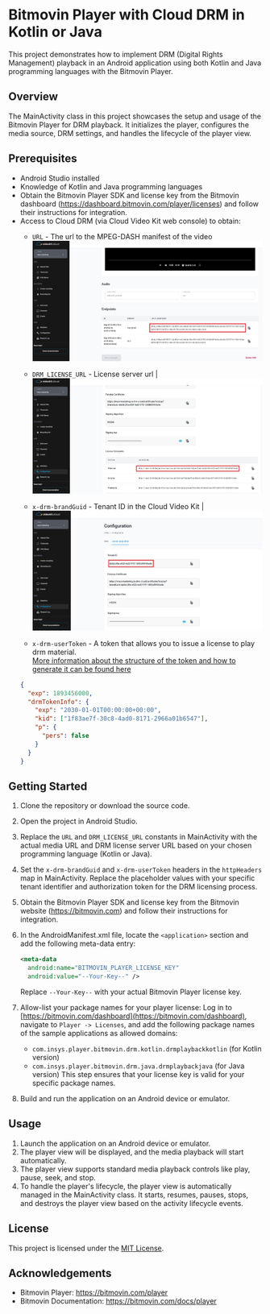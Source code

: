 # Bitmovin Player with Cloud DRM in Kotlin or Java

This project demonstrates how to implement DRM (Digital Rights Management) playback in an Android application using both Kotlin and Java programming languages with the Bitmovin Player.

## Overview

The MainActivity class in this project showcases the setup and usage of the Bitmovin Player for DRM playback. It initializes the player, configures the media source, DRM settings, and handles the lifecycle of the player view.

## Prerequisites

  - Android Studio installed
  - Knowledge of Kotlin and Java programming languages
  - Obtain the Bitmovin Player SDK and license key from the Bitmovin dashboard (https://dashboard.bitmovin.com/player/licenses) and follow their instructions for integration.
  - Access to Cloud DRM (via Cloud Video Kit web console) to obtain: 
    - `URL` - The url to the MPEG-DASH manifest of the video
    ![URL](assets/URL.jpg "Video URL") 
    
    - `DRM_LICENSE_URL` - License server url | ![DRM License URL](assets/DRM_LICENSE_URL.jpg "DRM License URL")
    
    - `x-drm-brandGuid` - Tenant ID in the Cloud Video Kit | ![BrandGuid](assets/x-drm-brandGuid.jpg "BrandGuid")
    
    - `x-drm-userToken` - A token that allows you to issue a license to play drm material. <br>[More information about the structure of the token and how to generate it can be found here](https://developers.drm.cloud/licence-acquisition/licence-acquisition) 
    ```json
    {
      "exp": 1893456000, 
      "drmTokenInfo": {
        "exp": "2030-01-01T00:00:00+00:00", 
        "kid": ["1f83ae7f-30c8-4ad0-8171-2966a01b6547"], 
        "p": { 
          "pers": false 
        }
      }
    }
    ```

## Getting Started

1. Clone the repository or download the source code.
2. Open the project in Android Studio.
3. Replace the `URL` and `DRM_LICENSE_URL` constants in MainActivity with the actual media URL and DRM license server URL based on your chosen programming language (Kotlin or Java).
4. Set the `x-drm-brandGuid` and `x-drm-userToken` headers in the `httpHeaders` map in MainActivity. Replace the placeholder values with your specific tenant identifier and authorization token for the DRM licensing process.
5. Obtain the Bitmovin Player SDK and license key from the Bitmovin website (https://bitmovin.com) and follow their instructions for integration.
6. In the AndroidManifest.xml file, locate the `<application>` section and add the following meta-data entry:
    ```xml
    <meta-data
      android:name="BITMOVIN_PLAYER_LICENSE_KEY"
      android:value="--Your-Key--" />
    ```
    Replace `--Your-Key--` with your actual Bitmovin Player license key.
7. Allow-list your package names for your player license: Log in to [https://bitmovin.com/dashboard](https://bitmovin.com/dashboard), navigate to `Player -> Licenses`, and add the following package names of the sample applications as allowed domains:
   - `com.insys.player.bitmovin.drm.kotlin.drmplaybackkotlin` (for Kotlin version)
   - `com.insys.player.bitmovin.drm.java.drmplaybackjava` (for Java version)
  This step ensures that your license key is valid for your specific package names.

8. Build and run the application on an Android device or emulator.

## Usage

1. Launch the application on an Android device or emulator.
2. The player view will be displayed, and the media playback will start automatically.
3. The player view supports standard media playback controls like play, pause, seek, and stop.
4. To handle the player's lifecycle, the player view is automatically managed in the MainActivity class. It starts, resumes, pauses, stops, and destroys the player view based on the activity lifecycle events.

## License

This project is licensed under the [MIT License](LICENSE).

## Acknowledgements

- Bitmovin Player: https://bitmovin.com/player
- Bitmovin Documentation: https://bitmovin.com/docs/player
